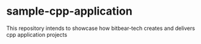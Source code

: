 # sample-cpp-application
This repository intends to showcase how bitbear-tech creates and delivers cpp application projects
